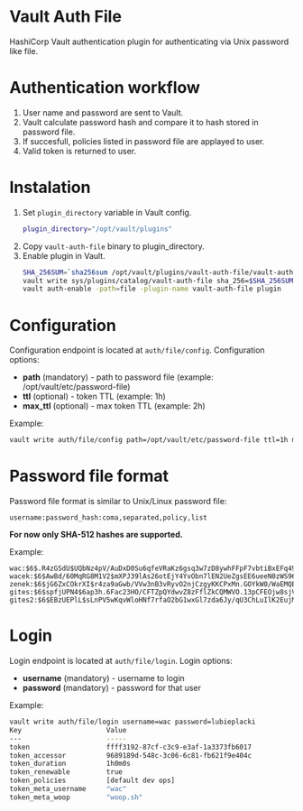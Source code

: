 # Vault Auth File
HashiCorp Vault authentication plugin for authenticating via Unix password like file.

# Authentication workflow

1. User name and password are sent to Vault.
2. Vault calculate password hash and compare it to hash stored in password file.
3. If succesfull, policies listed in password file are applayed to user.
4. Valid token is returned to user.

# Instalation

1. Set `plugin_directory` variable in Vault config.
    ```bash
    plugin_directory="/opt/vault/plugins"
    ```
2. Copy  `vault-auth-file` binary to plugin_directory.
3. Enable plugin in Vault.
    ```bash
    SHA_256SUM=`sha256sum /opt/vault/plugins/vault-auth-file/vault-auth-file|cut -d' ' -f1`
    vault write sys/plugins/catalog/vault-auth-file sha_256=$SHA_256SUM command=vault-auth-file
    vault auth-enable -path=file -plugin-name vault-auth-file plugin
    ```
# Configuration
Configuration endpoint is located at `auth/file/config`.
Configuration options:
* **path** (mandatory)  - path to password file (example: /opt/vault/etc/password-file)
* **ttl** (optional) - token TTL  (example: 1h)
* **max_ttl** (optional) - max token TTL (example: 2h)

Example:
```bash
vault write auth/file/config path=/opt/vault/etc/password-file ttl=1h max_ttl=2h
```
# Password file format
Password file format is similar to Unix/Linux password file:
```
username:password_hash:coma,separated,policy,list
```

**For now only SHA-512 hashes are supported.**

Example:
```
wac:$6$.R4zGSdU$UQbNz4pV/AuDxD0Su6qfeVRaKz6gsq3w7zD8ywhFFpF7vbtiBxEFq49SbNI8kNGPmZyMzJIelUFvf12tUknjE0:ops,dev
wacek:$6$AwBd/60MqRG8M1V2$mXPJ39lAs26otEjY4YvObn7lEN2UeZgsEE6ueeN0zWS96QBJQuJLUhLmf1LuvCk7.MYpNik7tl5CEdqr.3Is80:ops,dev,netops
zenek:$6$jG6ZxCOkrXI$r4za9aGwb/VVw3nB3vRyvO2njCzgyKKCPxMn.GOYkW0/WaEMQENpbEufrX6CAQqlsIDr0x9DUsAhIS8bL3OGf1:ops,dev,netops
gites:$6$spfjUPN4$6ap3h.6Fac23HO/CFTZpQYdwvZ8zFflZkCQMWVO.13pCFEOjw8sjVljiIU6SgAhRDwwUBK1DYvHmBdoz/3wef0:ops
gites2:$6$EBzUEPlL$sLnPV5wKqvWloHNf7rfaO2bG1wxGl7zda6Jy/qU3ChLuIlK2EujMIaIdJfHhwbCst60IHqkFAiZXMVhFTQx3b1:ops
```

# Login 
Login endpoint is located at `auth/file/login`.
Login options:
* **username** (mandatory) - username to login
* **password** (mandatory) - password for that user

Example:
```bash
vault write auth/file/login username=wac password=lubieplacki      
Key                     Value                         
---                     -----                         
token                   ffff3192-87cf-c3c9-e3af-1a3373fb6017                                                 
token_accessor          9689189d-548c-3c06-6c81-fb621f9e404c                                                 
token_duration          1h0m0s                        
token_renewable         true                          
token_policies          [default dev ops]             
token_meta_username     "wac"                         
token_meta_woop         "woop.sh" 
```

